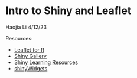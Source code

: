 Intro to Shiny and Leaflet
================
Haojia Li
4/12/23

Resources:

- [Leaflet for R](https://rstudio.github.io/leaflet/)
- [Shiny Gallery](https://shiny.rstudio.com/gallery/)
- [Shiny Learning Resources](https://shiny.rstudio.com/tutorial/)
- [shinyWidgets](https://shinyapps.dreamrs.fr/shinyWidgets/)
